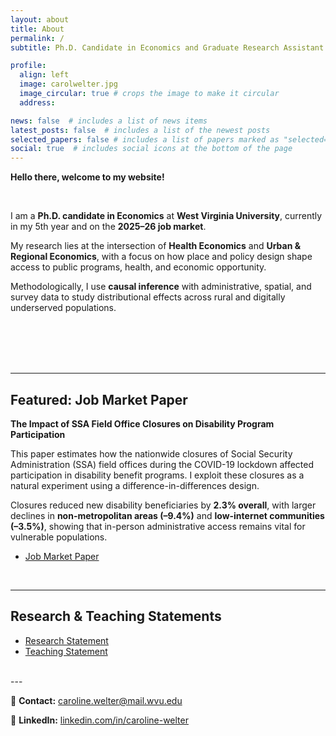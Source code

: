```yaml
---
layout: about
title: About
permalink: /
subtitle: Ph.D. Candidate in Economics and Graduate Research Assistant at the <a href='https://rri.wvu.edu/'> Regional Research Institute at WVU </a>.

profile:
  align: left
  image: carolwelter.jpg
  image_circular: true # crops the image to make it circular
  address: 

news: false  # includes a list of news items
latest_posts: false  # includes a list of the newest posts
selected_papers: false # includes a list of papers marked as "selected={true}"
social: true  # includes social icons at the bottom of the page
---
```


<!-- 
**Hello there, welcome to my website!**

I am a Ph.D. candidate in Economics, currently in my 5th year at [West Virginia University](https://www.wvu.edu/). I hold both M.A. and B.Sc. degrees in the field. Throughout my academic journey, my research focus has revolved around the domains of Health Economics, with a particular emphasis on its connection with Urban and Regional Economics.
<!-- My academic pursuits have also earned me the esteemed position of a Graduate Research Assistant at the renowned [Regional Research Institute](https://rri.wvu.edu/). 

I have been employing rigorous Causal Inference Methods to my research. The outcome of these research has been the publication of several research papers, which I am excited to share with you on this platform. Here, you will find an extensive collection of my published works, along with a detailed curriculum vitae that outlines my academic accomplishments, research contributions, and professional experiences.


Here are my statements:

<ul class="doc-links">
  <li>
    <a class="doc-link"
       href="{{ '/assets/pdf/Research_Statement.pdf' | relative_url }}"
       download="Caroline_Welter_Research_Statement.pdf">
      <span>Research Statement</span>
      <i class="fas fa-file-pdf"></i>
    </a>
  </li>
  <li>
    <a class="doc-link"
       href="{{ '/assets/pdf/Teaching_Ctatement.pdf' | relative_url }}"
       download="Caroline_Welter_Teaching_Statement.pdf">
      <span>Teaching Statement</span>
      <i class="fas fa-file-pdf"></i>
    </a>
  </li>
</ul>
-->


**Hello there, welcome to my website!**

<br>

I am a **Ph.D. candidate in Economics** at **West Virginia University**, currently in my 5th year and on the **2025–26 job market**.  

My research lies at the intersection of **Health Economics** and **Urban & Regional Economics**, with a focus on how place and policy design shape access to public programs, health, and economic opportunity. 

Methodologically, I use **causal inference** with administrative, spatial, and survey data to study distributional effects across rural and digitally underserved populations.

<br><br>   <!-- adds empty vertical space -->
<br><br>

---

## Featured: Job Market Paper

**The Impact of SSA Field Office Closures on Disability Program Participation**

This paper estimates how the nationwide closures of Social Security Administration (SSA) field offices during the COVID-19 lockdown affected participation in disability benefit programs. I exploit these closures as a natural experiment using a difference-in-differences design.  

Closures reduced new disability beneficiaries by **2.3% overall**, with larger declines in **non-metropolitan areas (–9.4%)** and **low-internet communities (–3.5%)**, showing that in-person administrative access remains vital for vulnerable populations.

<ul class="doc-links">
  <li>
    <a class="doc-link"
       href="{{ '/assets/pdf/jmp.pdf' | relative_url }}"
       download="Caroline_Welter_JMP.pdf">
      <span>Job Market Paper</span>
      <i class="fas fa-file-pdf"></i>
    </a>
  </li>
</ul>


<br>   <!-- adds empty vertical space -->

---

## Research & Teaching Statements
<ul class="doc-links">
  <li>
    <a class="doc-link"
       href="{{ '/assets/pdf/Research_Statement.pdf' | relative_url }}"
       download="Caroline_Welter_Research_Statement.pdf">
      <span>Research Statement</span>
      <i class="fas fa-file-pdf"></i>
    </a>
  </li>
  <li>
    <a class="doc-link"
       href="{{ '/assets/pdf/Teaching_Ctatement.pdf' | relative_url }}"
       download="Caroline_Welter_Teaching_Statement.pdf">
      <span>Teaching Statement</span>
      <i class="fas fa-file-pdf"></i>
    </a>
  </li>
</ul>

<br>
---

📩 **Contact:** [caroline.welter@mail.wvu.edu](mailto:caroline.welter@mail.wvu.edu)

🔗 **LinkedIn:** [linkedin.com/in/caroline-welter](https://www.linkedin.com/in/caroline-welter)  



